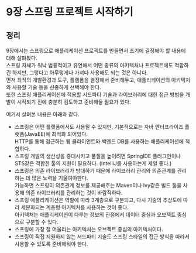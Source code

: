 # 9장 스프링 프로젝트 시작하기

## 정리 

9장에서는 스프링으로 애플리케이션 프로젝트를 만들면서 초기에 결정해야 할 내용에 대해 살펴봤다.</br>
스프링 자체가 워낙 범용적이고 유연해서 어떤 종류의 아키텍처나 프로젝트에도 적합하긴 하지만, 그렇다고 아무렇게나 가져다 사용해도 되는 것은 아니다.</br>
먼저 최적의 개발환경과 도구, 플램폼을 결정해서 준비해두고, 애플리케이션의 아키텍처와 사용할 기술 등을 신중하게 선택해야 한다.</br>
또한 스프링 애플리케이션에 적용할 서드파티 기술과 라이브러리에 대한 접근 방법을 개발이 시작되기 전에 충분히 검토하고 준비해둘 필요가 있다.</br>

여기서 살펴본 내용은 아래와 같다.</br>

- 스프링은 어떤 플랫폼에서도 사용될 수 있지만, 기본적으로는 자바 엔터프라이즈 플랫폼(JavaEE)에 최적화 되어있다.</br>
  HTTP를 통해 접근하는 웹 클라이언트와 백엔드 DB를 사용하는 애플리케이션에 적합하다.</br>
- 스프링 개발의 생산성을 증대시키고 품질을 높이려면 SpringIDE 플러그인이나 STS같은 적합한 툴의 지원이 필요하다. (IntelliJ를 사용하는게 제일 좋다.)</br>
- 스프링은 의존 라이브러리가 방대하기 때문에 라이브러리 관리와 의존관계를 관리하는 데 많은 노력을 기울여야한다.</br>
  가능하면 스프링이 의존관계 정보를 제공해주는 Maven이나 lvy같은 빌드 툴을 사용해 의존 라이브러리를 관리하는 것이 바람직하다.</br>
- 스프링 애플리케이션은 역할에 따라 3계층으로 구분되고, 다시 기술의 추상도에 따라 세분화되는 계층형 아키텍처를 사용하는 것이 좋다.</br>
  아키텍처는 애플리케이션이 다루는 정보의 관점에서 데이터 중심과 오브젝트 중심으로 구분할 수 있다.</br>
- 스프링에 가장 잘 어울리는 아키텍처는 오브젝트 중심의 아키텍처이다.</br>
- 스프링이 직접 지원하지 않는 서드파티 기술도 스프링 스타일의 접근 방식을 따라서 사용할 수 있도록 준비해둬야 한다.</br>